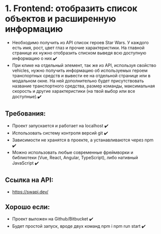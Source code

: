 # 1. Frontend: отобразить список объектов и расширенную информацию 
- Необходимо получить из API список героев Star Wars. У каждого есть имя, рост, цвет глаз и прочие характеристики. На главной странице их нужно отобразить списком выведя всю доступную информацию о них.:heavy_check_mark:
- При клике на отдельный элемент, так же из API, используя свойство vehicles, нужно получить информацию об используемых героем транспортных средств и вывести ее на отдельной странице или в модальном окне. На ней дополнительно будет присутствовать название транспортного средства, размер команды, максимальная скорость и другие характеристики (на твой выбор или все доступные).:heavy_check_mark:

## Требования:
- Проект запускается и работает на localhost :heavy_check_mark:
- Использовать систему контроля версий git :heavy_check_mark:
- Зависимости не хранятся в проекте, а устанавливаются через npm :heavy_check_mark:
- Можно использовать любые современные фреймворки и библиотеки (Vue, React, Angular, TypeScript), либо нативный JavaScript :heavy_check_mark:

## Ссылка на API:
- https://swapi.dev/ 
## Хорошо если:
- Проект выложен на Github/Bitbucket :heavy_check_mark:
- Будет простой запуск, вроде двух команд npm i npm run start :heavy_check_mark:
